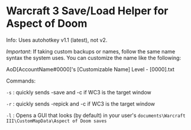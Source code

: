 # Warcraft 3 Save/Load Helper for Aspect of Doom

Info: Uses autohotkey v1.1 (latest), not v2.

_Important_: If taking custom backups or names, follow the same name syntax the system uses. You can customize the name like the following:

AoD[AccountName#0000]'s [Customizable Name] Level - [0000].txt

Commands:

`-s` : quickly sends -save and -c if WC3 is the target window

`-r` : quickly sends -repick and -c if WC3 is the target window

`-l` : Opens a GUI that looks (by default) in your user's `documents\Warcraft III\CustomMapData\Aspect of Doom saves`

